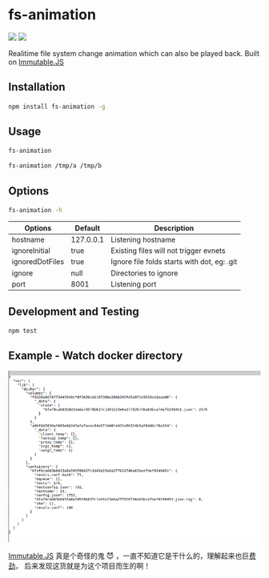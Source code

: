 # fs-animation
![](https://img.shields.io/travis/wyvernnot/fs-animation.svg)
![](https://img.shields.io/coveralls/wyvernnot/fs-animation.svg)

Realitime file system change animation which can also be played back. Built on [Immutable.JS](https://github.com/facebook/immutable-js/)


## Installation

```sh
npm install fs-animation -g
```

## Usage 

```
fs-animation
```

```sh
fs-animation /tmp/a /tmp/b
```

## Options

```sh
fs-animation -h
```

Options           |     Default     |     Description
------------------|-----------------|------------------
hostname          | 127.0.0.1       | Listening hostname
ignoreInitial     | true            | Existing files will not trigger evnets
ignoredDotFiles   | true            | Ignore file folds starts with dot, eg: .git
ignore            | null            | Directories to ignore
port              | 8001            | Listening port

## Development and Testing

```sh
npm test
```

## Example - Watch docker directory

![](doc/screenshot.png)

[Immutable.JS](https://github.com/facebook/immutable-js/) 真是个奇怪的鬼 :smiling_imp: ，一直不知道它是干什么的，理解起来也巨[费劲](http://www.zhihu.com/question/28016223)，
后来发现这货就是为这个项目而生的啊！

